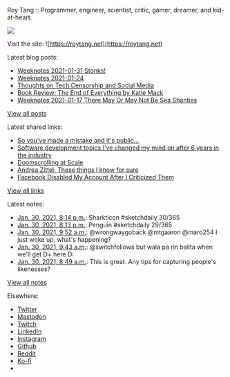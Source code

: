 Roy Tang :: Programmer, engineer, scientist, critic, gamer, dreamer, and kid-at-heart.

![](https://roytang.net/static/img/profile.jpg)

Visit the site: ![https://roytang.net](https://roytang.net)

Latest blog posts:

- [Weeknotes 2021-01-31 Stonks!](https://roytang.net/2021/01/weeknotes-2021-01-31/)
- [Weeknotes 2021-01-24](https://roytang.net/2021/01/weeknotes-2021-01-24/)
- [Thoughts on Tech Censorship and Social Media](https://roytang.net/2021/01/tech-censorship/)
- [Book Review: The End of Everything by Katie Mack](https://roytang.net/2021/01/end-of-everything/)
- [Weeknotes 2021-01-17 There May Or May Not Be Sea Shanties](https://roytang.net/2021/01/weeknotes-2021-01-17/)

[View all posts](https://roytang.net/blog)

Latest shared links:

- [So you&#x27;ve made a mistake and it&#x27;s public...](https://roytang.net/2021/01/so-youve-made-a-mistake-and-its-public/)
- [Software development topics I&#x27;ve changed my mind on after 6 years in the industry](https://roytang.net/2021/01/software-development-topics-ive-changed-my-mind-on-after-6-years-in-the-industry/)
- [Doomscrolling at Scale](https://roytang.net/2021/01/doomscrolling-at-scale/)
- [Andrea Zittel: These things I know for sure](https://roytang.net/2021/01/andrea-zittel-these-things-i-know-for-sure/)
- [Facebook Disabled My Account After I Criticized Them](https://roytang.net/2021/01/facebook-disabled-my-account-after-i-criticized-them/)

[View all links](https://roytang.net/links)

Latest notes:

- [Jan. 30, 2021, 8:14 p.m.](https://roytang.net/2021/01/1355489577423654915/): Sharkticon #sketchdaily 30/365
- [Jan. 30, 2021, 8:13 p.m.](https://roytang.net/2021/01/1355489425698906115/): Penguin #sketchdaily 29/365
- [Jan. 30, 2021, 9:52 a.m.](https://roytang.net/2021/01/1355333156157591552/): @wrongwaygoback @mtgaaron @maro254 I just woke up, what&#x27;s happening?
- [Jan. 30, 2021, 9:43 a.m.](https://roytang.net/2021/01/1355330692813516804/): @switchfollows but wala pa rin balita when we&#x27;ll get D+ here D:
- [Jan. 30, 2021, 8:49 a.m.](https://roytang.net/2021/01/gl991w8/): This is great. Any tips for capturing people&#x27;s likenesses?

[View all notes](https://roytang.net/notes)

Elsewhere:

- [Twitter](https://twitter.com/roytang)
- [Mastodon](https://mastodon.technology/@roytang)
- [Twitch](https://twitch.tv/twitchyroy)
- [LinkedIn](https://www.linkedin.com/in/roytang)
- [Instagram](https://instagram.com/roytang0400)
- [Github](https://github.com/roytang)
- [Reddit](https://reddit.com/u/hungryroy)
- [Ko-fi](https://ko-fi.com/roytang)
- [](mailto:hello@roytang.net)